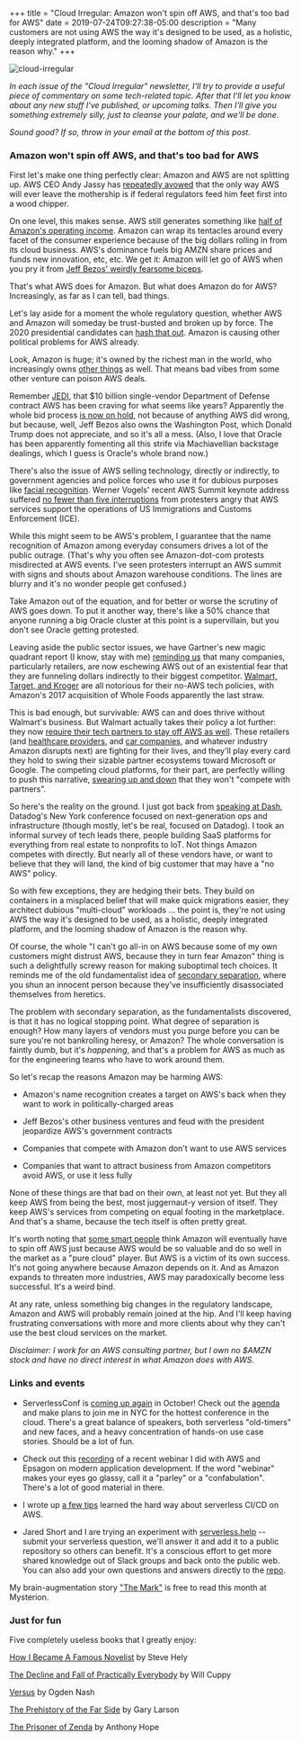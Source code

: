 +++
title = "Cloud Irregular: Amazon won't spin off AWS, and that's too bad for AWS"
date = 2019-07-24T09:27:38-05:00
description = "Many customers are not using AWS the way it's designed to be used, as a holistic, deeply integrated platform, and the looming shadow of Amazon is the reason why."
+++

<img class="alignnone size-full wp-image-2812" src="/images/cloud-irregular.png" alt="cloud-irregular" />

*In each issue of the "Cloud Irregular" newsletter, I'll try to provide a useful piece of commentary on some tech-related topic. After that I'll let you know about any new stuff I've published, or upcoming talks. Then I'll give you something extremely silly, just to cleanse your palate, and we'll be done.* 

*Sound good? If so, throw in your email at the bottom of this post.*

### Amazon won't spin off AWS, and that's too bad for AWS

First let's make one thing perfectly clear: Amazon and AWS are not splitting up. AWS CEO Andy Jassy has [repeatedly avowed](https://www.cnbc.com/2019/06/11/aws-ceo-we-would-follow-the-law-if-regulators-demand-amazon-spin-out.html) that the only way AWS will ever leave the mothership is if federal regulators feed him feet first into a wood chipper.

On one level, this makes sense. AWS still generates something like [half of Amazon's operating income](https://www.cnbc.com/2019/04/25/aws-earnings-q1-2019.html). Amazon can wrap its tentacles around every facet of the consumer experience because of the big dollars rolling in from its cloud business. AWS's dominance fuels big AMZN share prices and funds new innovation, etc, etc. We get it: Amazon will let go of AWS when you pry it from [Jeff Bezos' weirdly fearsome biceps](https://www.telegraph.co.uk/technology/2017/07/28/biceps-billionaire-doesnt-matter-jeff-bezos-not-worlds-richest/).

That's what AWS does for Amazon. But what does Amazon do for AWS? Increasingly, as far as I can tell, bad things.

Let's lay aside for a moment the whole regulatory question, whether AWS and Amazon will someday be trust-busted and broken up by force. The 2020 presidential candidates can [hash that out](https://www.nytimes.com/2019/03/08/us/politics/elizabeth-warren-amazon.html). Amazon is causing other political problems for AWS already.

Look, Amazon is huge; it's owned by the richest man in the world, who increasingly owns [other things](https://www.marketwatch.com/story/its-not-just-amazon-and-whole-foods-heres-jeff-bezos-enormous-empire-in-one-chart-2017-06-21) as well. That means bad vibes from some other venture can poison AWS deals.

Remember [JEDI](https://defensesystems.com/articles/2018/07/26/jedi-hits-the-street.aspx), that $10 billion single-vendor Department of Defense contract AWS has been craving for what seems like years? Apparently the whole bid process [is now on hold](https://www.theregister.co.uk/2019/07/18/jedi_cloud_donald_trump/), not because of anything AWS did wrong, but because, well, Jeff Bezos also owns the Washington Post, which Donald Trump does not appreciate, and so it's all a mess. (Also, I love that Oracle has been apparently fomenting all this strife via Machiavellian backstage dealings, which I guess is Oracle's whole brand now.)

There's also the issue of AWS selling technology, directly or indirectly, to government agencies and police forces who use it for dubious purposes like [facial recognition](https://www.theverge.com/2018/6/22/17492106/amazon-ice-facial-recognition-internal-letter-protest). Werner Vogels' recent AWS Summit keynote address suffered [no fewer than five interruptions](https://www.wsj.com/articles/protesters-disrupt-amazon-event-over-its-ties-with-ice-11562882825) from protesters angry that AWS services support the operations of US Immigrations and Customs Enforcement (ICE). 

While this might seem to be AWS's problem, I guarantee that the name recognition of Amazon among everyday consumers drives a lot of the public outrage. (That's why you often see Amazon-dot-com protests misdirected at AWS events. I've seen protesters interrupt an AWS summit with signs and shouts about Amazon warehouse conditions. The lines are blurry and it's no wonder people get confused.) 

Take Amazon out of the equation, and for better or worse the scrutiny of AWS goes down. To put it another way, there's like a 50% chance that anyone running a big Oracle cluster at this point is a supervillain, but you don't see Oracle getting protested.

Leaving aside the public sector issues, we have Gartner's new magic quadrant report (I know, stay with me) [reminding us](https://www.crn.com.au/news/aws-azure-and-google-top-gartners-iaas-magic-quadrant-528501) that many companies, particularly retailers, are now eschewing AWS out of an existential fear that they are funneling dollars indirectly to their biggest competitor. [Walmart, Target, and Kroger](https://www.geekwire.com/2018/least-one-retailer-online-outlet-zulily-still-willing-sign-amazon-web-services/) are all notorious for their no-AWS tech policies, with Amazon's 2017 acquisition of Whole Foods apparently the last straw.

This is bad enough, but survivable: AWS can and does thrive without Walmart's business. But Walmart actually takes their policy a lot further: they now [require their tech partners to stay off AWS as well](https://www.techrepublic.com/article/walmart-forces-tech-partners-to-leave-aws-following-whole-foods-acquisition/). These retailers (and [healthcare providers](https://www.digitalcommerce360.com/2019/06/09/nearly-50-of-health-systems-see-amazon-as-a-threat/), and [car companies](https://www.cnbc.com/2019/03/16/why-volkswagen-chose-microsoft-azure-over-aws.html), and whatever industry Amazon disrupts next) are fighting for their lives, and they'll play every card they hold to swing their sizable partner ecosystems toward Microsoft or Google. The competing cloud platforms, for their part, are perfectly willing to push this narrative, [swearing up and down](https://www.cnbc.com/2019/02/12/microsoft-google-cloud-pitch-vs-aws-we-wont-compete-with-you.html) that they won't "compete with partners".

So here's the reality on the ground. I just got back from [speaking at Dash](https://www.dashcon.io/talks/when-bad-architectures-happen-to-good-people/), Datadog's New York conference focused on next-generation ops and infrastructure (though mostly, let's be real, focused on Datadog). I took an informal survey of tech leads there, people building SaaS platforms for everything from real estate to nonprofits to IoT. Not things Amazon competes with directly. But nearly all of these vendors have, or want to believe that they will land, the kind of big customer that may have a "no AWS" policy. 

So with few exceptions, they are hedging their bets. They build on containers in a misplaced belief that will make quick migrations easier, they architect dubious "multi-cloud" workloads ... the point is, they're not using AWS the way it's designed to be used, as a holistic, deeply integrated platform, and the looming shadow of Amazon is the reason why. 

Of course, the whole "I can't go all-in on AWS because some of my own customers might distrust AWS, because they in turn fear Amazon" thing is such a delightfully screwy reason for making suboptimal tech choices. It reminds me of the old fundamentalist idea of [secondary separation](https://www.patheos.com/blogs/religionnow/2017/10/secondary-separation-islam/), where you shun an innocent person because they've insufficiently disassociated themselves from heretics. 

The problem with secondary separation, as the fundamentalists discovered, is that it has no logical stopping point. What degree of separation is enough? How many layers of vendors must you purge before you can be sure you're not bankrolling heresy, or Amazon? The whole conversation is faintly dumb, but it's *happening*, and that's a problem for AWS as much as for the engineering teams who have to work around them.

So let's recap the reasons Amazon may be harming AWS:

- Amazon's name recognition creates a target on AWS's back when they want to work in politically-charged areas

- Jeff Bezos's other business ventures and feud with the president jeopardize AWS's government contracts

- Companies that compete with Amazon don't want to use AWS services

- Companies that want to attract business from Amazon competitors avoid AWS, or use it less fully

None of these things are that bad on their own, at least not yet. But they all keep AWS from being the best, most juggernaut-y version of itself. They keep AWS's services from competing on equal footing in the marketplace. And that's a shame, because the tech itself is often pretty great.

It's worth noting that [some smart people](https://www.businessinsider.com/scott-galloway-amazon-will-spin-off-amazon-web-services-ignition-2018-12) think Amazon will eventually have to spin off AWS just because AWS would be so valuable and do so well in the market as a "pure cloud" player. But AWS is a victim of its own success. It's not going anywhere because Amazon depends on it. And as Amazon expands to threaten more industries, AWS may paradoxically become less successful. It's a weird bind.

At any rate, unless something big changes in the regulatory landscape, Amazon and AWS will probably remain joined at the hip. And I'll keep having frustrating conversations with more and more clients about why they can't use the best cloud services on the market.

*Disclaimer: I work for an AWS consulting partner, but I own no $AMZN stock and have no direct interest in what Amazon does with AWS.*

### Links and events

- ServerlessConf is [coming up again](https://nyc2019.serverlessconf.io/) in October! Check out the [agenda](https://nyc2019.serverlessconf.io/agenda.html) and make plans to join me in NYC for the hottest conference in the cloud. There's a great balance of speakers, both serverless "old-timers" and new faces, and a heavy concentration of hands-on use case stories. Should be a lot of fun.

- Check out this [recording](https://www.youtube.com/watch?v=M215idpHA6E) of a recent webinar I did with AWS and Epsagon on modern application development. If the word "webinar" makes your eyes go glassy, call it a "parley" or a "confabulation". There's a lot of good material in there.

- I wrote up [a few tips](https://dev.to/trek10inc/ci-cd-aws-and-serverless-5-tips-i-learned-the-hard-way-223p) learned the hard way about serverless CI/CD on AWS.

- Jared Short and I are trying an experiment with [serverless.help](https://serverless.help) -- submit your serverless question, we'll answer it and add it to a public repository so others can benefit. It's a conscious effort to get more shared knowledge out of Slack groups and back onto the public web. You can also add your own questions and answers directly to the [repo](https://github.com/trek10inc/serverless.help).

My brain-augmentation story ["The Mark"](https://www.mysteriononline.com/2019/06/the-mark.html) is free to read this month at Mysterion.

### Just for fun

Five completely useless books that I greatly enjoy:

[How I Became A Famous Novelist](https://www.powells.com/book/-9780802170606) by Steve Hely

[The Decline and Fall of Practically Everybody](https://www.powells.com/book/-9780879235147) by Will Cuppy

[Versus](https://www.powells.com/book/-2221141745616) by Ogden Nash

[The Prehistory of the Far Side](https://www.powells.com/book/-9780836218510) by Gary Larson

[The Prisoner of Zenda](https://www.powells.com/book/-9781853261138) by Anthony Hope
